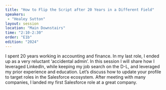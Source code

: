 ```yaml
---
title: "How to Flip the Script after 20 Years in a Different Field"
speakers:
 - "Healey Sutton"
layout: session
location: "Main Downstairs"
time: "2:10-2:30"
order: "E1b"
edition: "2024"
---
```


I spent 20 years working in accounting and finance. In my last role, I ended up as a very reluctant ‘accidental admin’. In this session I will share how I leveraged LinkedIn, while keeping my job search on the D-L, and leveraged my prior experience and education. Let’s discuss how to update your profile to target roles in the Salesforce ecosystem. After meeting with many companies, I landed my first Salesforce role at a great company.